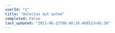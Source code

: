 ```yaml
---
userId: "1"
title: "delectus aut autem"
completed: False
last_updated: "2021-06-22T00:40:28.468523+05:30"
---
```

